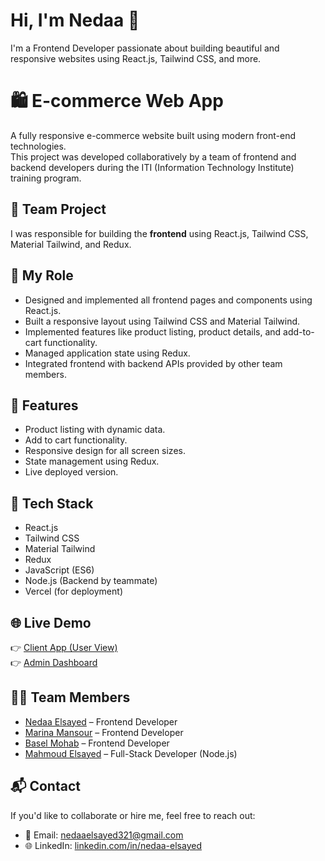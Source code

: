 # Hi, I'm Nedaa 👋
I'm a Frontend Developer passionate about building beautiful and responsive websites using React.js, Tailwind CSS, and more.

# 🛍️ E-commerce Web App

A fully responsive e-commerce website built using modern front-end technologies.  
This project was developed collaboratively by a team of frontend and backend developers during the ITI (Information Technology Institute) training program.

## 👥 Team Project

I was responsible for building the **frontend** using React.js, Tailwind CSS, Material Tailwind, and Redux.

## 💼 My Role

- Designed and implemented all frontend pages and components using React.js.
- Built a responsive layout using Tailwind CSS and Material Tailwind.
- Implemented features like product listing, product details, and add-to-cart functionality.
- Managed application state using Redux.
- Integrated frontend with backend APIs provided by other team members.

## 🚀 Features

- Product listing with dynamic data.
- Add to cart functionality.
- Responsive design for all screen sizes.
- State management using Redux.
- Live deployed version.

## 🔧 Tech Stack

- React.js
- Tailwind CSS
- Material Tailwind
- Redux
- JavaScript (ES6)
- Node.js (Backend by teammate)
- Vercel (for deployment)

## 🌐 Live Demo

👉 [Client App (User View)](https://art-handmade-ecommerce.vercel.app)  
👉 [Admin Dashboard](https://art-admin-one.vercel.app)

## 🧑‍💻 Team Members

- [Nedaa Elsayed](https://github.com/nedaaelsayed165) – Frontend Developer  
- [Marina Mansour](https://github.com/marina-mansour) – Frontend Developer  
- [Basel Mohab](https://github.com/BaselMohab) – Frontend Developer  
- [Mahmoud Elsayed](https://github.com/mahmoud2391997) – Full-Stack Developer (Node.js)


## 📬 Contact

If you'd like to collaborate or hire me, feel free to reach out:

- 📧 Email: nedaaelsayed321@gmail.com  
- 🌐 LinkedIn: [linkedin.com/in/nedaa-elsayed](https://www.linkedin.com/in/nedaa-elsayed)
